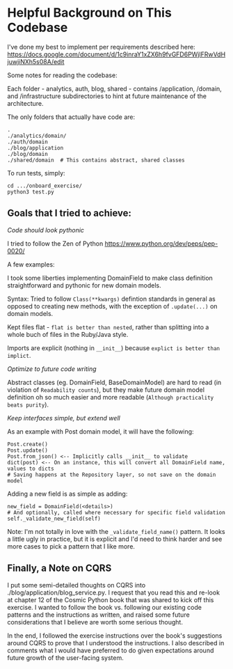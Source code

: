 # Helpful Background on This Codebase

I've done my best to implement per requirements described here: https://docs.google.com/document/d/1c9inraY1xZX6h9fvGFD6PWjlFRwVdHjuwjiNXh5s08A/edit

Some notes for reading the codebase:

Each folder - analytics, auth, blog, shared - contains /application, /domain, and /infrastructure subdirectories to hint at future maintenance of the architecture.

The only folders that actually have code are:

	.
	./analytics/domain/
	./auth/domain
	./blog/application
	./blog/domain
	./shared/domain  # This contains abstract, shared classes

To run tests, simply:

	cd .../onboard_exercise/
	python3 test.py

## Goals that I tried to achieve:

*Code should look pythonic*

I tried to follow the Zen of Python https://www.python.org/dev/peps/pep-0020/

A few examples:

I took some liberties implementing DomainField to make class definition straightforward and pythonic for new domain models.

Syntax: Tried to follow `Class(**kwargs)` defintion standards in general as opposed to creating new methods, with the exception of `.update(...)` on domain models.

Kept files flat - `flat is better than nested`, rather than splitting into a whole buch of files in the Ruby/Java style.

Imports are explicit (nothing in `__init__`) because `explict is better than implict`.

*Optimize to future code writing*

Abstract classes (eg. DomainField, BaseDomainModel) are hard to read (in violation of `Readability counts`), but they make future domain model definition oh so much easier and more readable (`Although practicality beats purity`).

*Keep interfaces simple, but extend well*

As an example with Post domain model, it will have the following:

	Post.create()
	Post.update()
	Post.from_json() <-- Implicitly calls __init__ to validate
	dict(post) <-- On an instance, this will convert all DomainField name, values to dicts
	# Saving happens at the Repository layer, so not save on the domain model

Adding a new field is as simple as adding:

	new_field = DomainField(<details>)
	# And optionally, called where necessary for specific field validation
	self._validate_new_field(self)


Note: I'm not totally in love with the `_validate_field_name()` pattern. It looks a little ugly in practice, but it is explicit and I'd need to think harder and see more cases to pick a pattern that I like more.

## Finally, a Note on CQRS

I put some semi-detailed thoughts on CQRS into ./blog/application/blog_service.py. I request that you read this and re-look at chapter 12 of the Cosmic Python book that was shared to kick off this exercise. I wanted to follow the book vs. following our existing code patterns and the instructions as written, and raised some future considerations that I believe are worth some serious thought.

In the end, I followed the exercise instructions over the book's suggestions around CQRS to prove that I understood the instructions. I also described in comments what I would have preferred to do given expectations around future growth of the user-facing system.
